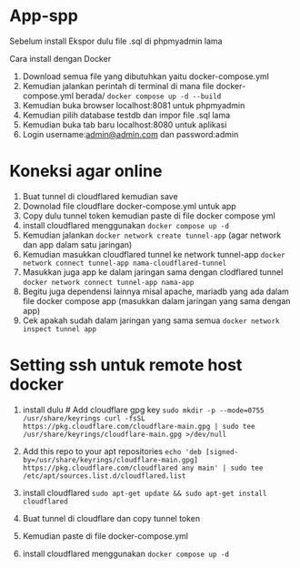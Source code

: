 # App-spp
Sebelum install Ekspor dulu file .sql di phpmyadmin lama

Cara install dengan Docker

1. Download semua file yang dibutuhkan yaitu docker-compose.yml
2. Kemudian jalankan perintah di terminal di mana file docker-compose.yml berada/ `docker compose up -d --build`
3. Kemudian buka browser localhost:8081 untuk phpmyadmin
4. Kemudian pilih database testdb dan impor file .sql lama
5. Kemudian buka tab baru localhost:8080 untuk aplikasi
6. Login username:admin@admin.com dan password:admin

# Koneksi agar online

1. Buat tunnel di cloudflared kemudian save
2. Downolad file cloudflare docker-compose.yml untuk app
3. Copy dulu tunnel token kemudian paste di file docker compose yml
4. install cloudflared menggunakan `docker compose up -d`
5. Kemudian jalankan `docker network create tunnel-app` (agar network dan app dalam satu jaringan)
6. Kemudian masukkan cloudflared tunnel ke network tunnel-app `docker network connect tunnel-app nama-cloudflared-tunnel`
7. Masukkan juga app ke dalam jaringan sama dengan clodflared tunnel `docker network connect tunnel-app nama-app`
8. Begitu juga dependensi lainnya misal apache, mariadb yang ada dalam file docker compose app (masukkan dalam jaringan yang sama dengan app)
9. Cek apakah sudah dalam jaringan yang sama semua `docker network inspect tunnel app`

# Setting ssh untuk remote host docker
1. install dulu # Add cloudflare gpg key
`sudo mkdir -p --mode=0755 /usr/share/keyrings
curl -fsSL https://pkg.cloudflare.com/cloudflare-main.gpg | sudo tee /usr/share/keyrings/cloudflare-main.gpg >/dev/null
`
2. Add this repo to your apt repositories
`echo 'deb [signed-by=/usr/share/keyrings/cloudflare-main.gpg] https://pkg.cloudflare.com/cloudflared any main' | sudo tee /etc/apt/sources.list.d/cloudflared.list`

3. install cloudflared
`sudo apt-get update && sudo apt-get install cloudflared`
4. Buat tunnel di cloudflare dan copy tunnel token
5. Kemudian paste di file docker-compose.yml
6. install cloudflared menggunakan `docker compose up -d`
